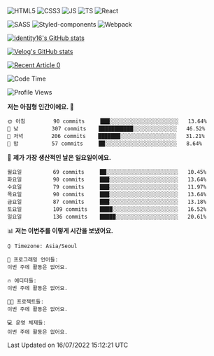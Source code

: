 ![HTML5](https://img.shields.io/badge/html5-E34F26?style=for-the-badge&logo=html5&logoColor=white)
![CSS3](https://img.shields.io/badge/css3-1572B6?style=for-the-badge&logo=css3&logoColor=white)
![JS](https://img.shields.io/badge/javascript-F7DF1E?style=for-the-badge&logo=javascript&logoColor=black)
![TS](https://img.shields.io/badge/typescript-3178C6?style=for-the-badge&logo=typescript&logoColor=white)
![React](https://img.shields.io/badge/react-61DAFB?style=for-the-badge&logo=javascript&logoColor=black)

![SASS](https://img.shields.io/badge/sass-CC6699?style=for-the-badge&logo=sass&logoColor=white)
![Styled-components](https://img.shields.io/badge/styled_components-DB7093?style=for-the-badge&logo=styled-components&logoColor=white)
![Webpack](https://img.shields.io/badge/webpack-8DD6F9?style=for-the-badge&logo=webpack&logoColor=black)

[![identity16's GitHub stats](https://github-readme-stats.vercel.app/api?username=identity16&theme=graywhite&show_icons=true)](https://github.com/anuraghazra/github-readme-stats)

[![Velog's GitHub stats](https://velog-readme-stats.vercel.app/api?name=identity16)](https://velog-readme-stats.vercel.app/api/redirect?name=identity16)

<a target="_blank" href="https://github-readme-medium-recent-article.vercel.app/medium/@identity16/0"><img src="https://github-readme-medium-recent-article.vercel.app/medium/@identity16/0" alt="Recent Article 0"></a>

<!--START_SECTION:waka-->
![Code Time](http://img.shields.io/badge/Code%20Time-0%20secs-blue)

![Profile Views](http://img.shields.io/badge/Profile%20Views-1-blue)

**저는 아침형 인간이에요. 🐤** 

```text
🌞 아침         90 commits     ███░░░░░░░░░░░░░░░░░░░░░░   13.64% 
🌆 낮　         307 commits    ███████████░░░░░░░░░░░░░░   46.52% 
🌃 저녁         206 commits    ███████░░░░░░░░░░░░░░░░░░   31.21% 
🌙 밤　         57 commits     ██░░░░░░░░░░░░░░░░░░░░░░░   8.64%

```
📅 **제가 가장 생산적인 날은 일요일이에요.** 

```text
월요일          69 commits     ██░░░░░░░░░░░░░░░░░░░░░░░   10.45% 
화요일          90 commits     ███░░░░░░░░░░░░░░░░░░░░░░   13.64% 
수요일          79 commits     ███░░░░░░░░░░░░░░░░░░░░░░   11.97% 
목요일          90 commits     ███░░░░░░░░░░░░░░░░░░░░░░   13.64% 
금요일          87 commits     ███░░░░░░░░░░░░░░░░░░░░░░   13.18% 
토요일          109 commits    ████░░░░░░░░░░░░░░░░░░░░░   16.52% 
일요일          136 commits    █████░░░░░░░░░░░░░░░░░░░░   20.61%

```


📊 **저는 이번주를 이렇게 시간을 보냈어요.** 

```text
⌚︎ Timezone: Asia/Seoul

💬 프로그래밍 언어들: 
이번 주에 활동은 없어요.

🔥 에디터들: 
이번 주에 활동은 없어요.

🐱‍💻 프로젝트들: 
이번 주에 활동은 없어요.

💻 운영 체제들: 
이번 주에 활동은 없어요.

```


 Last Updated on 16/07/2022 15:12:21 UTC
<!--END_SECTION:waka-->

